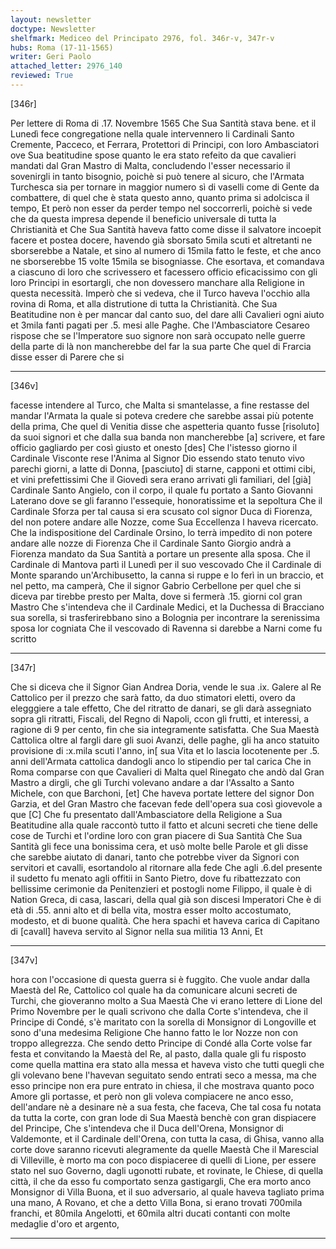 ```yaml
---
layout: newsletter
doctype: Newsletter
shelfmark: Mediceo del Principato 2976, fol. 346r-v, 347r-v
hubs: Roma (17-11-1565)
writer: Geri Paolo
attached_letter: 2976_140
reviewed: True
---
```


[346r]


Per lettere di Roma di .17. Novembre 1565
Che Sua Santità stava bene. et il Lunedì fece congregatione nella quale
intervennero li Cardinali Santo Cremente, Pacceco, et Ferrara, Protettori di
Principi, con loro Ambasciatori ove Sua beatitudine spose quanto le era stato refeito
da que cavalieri mandati dal Gran Mastro di Malta, concludendo
l'esser necessario il sovenirgli in tanto bisognio, poichè si può
tenere al sicuro, che l'Armata Turchesca sia per tornare in
maggior numero sì di vaselli come di Gente da combattere, di quel
che è stata questo anno, quanto prima si adolcisca il tempo,
Et però non esser da perder tempo nel soccorrerli, poichè si
vede che da questa impresa depende il beneficio universale
di tutta la Christianità et
Che Sua Santità haveva fatto come disse il salvatore incoepit facere
et postea docere, havendo già sborsato 5mila scuti et altretanti
ne sborserebbe a Natale, et sino al numero di 15mila fatto le feste,
et che anco ne sborserebbe 15 volte 15mila se bisogniasse.
Che esortava, et comandava a ciascuno di loro che scrivessero
et facessero officio eficacissimo con gli loro Principi in
esortargli, che non dovessero manchare alla Religione
in questa necessità. Imperò che si vedeva, che il Turco
haveva l'occhio alla rovina di Roma, et alla
distrutione di tutta la Christianità.
Che Sua Beatitudine non è per mancar dal canto suo, del dare alli
Cavalieri ogni aiuto et  3mila fanti pagati per .5. mesi alle Paghe.
Che l'Ambasciatore Cesareo rispose che se l'Imperatore suo signore non
sarà occupato nelle guerre della parte di là non
mancherebbe del far la sua parte
Che quel di Frarcia disse esser di Parere che si

---

[346v]


facesse intendere al Turco, che Malta si smantelasse, a fine
restasse del mandar l'Armata la quale si poteva credere
che sarebbe assai più potente della prima,
Che quel di Venitia disse che aspetteria quanto fusse [risoluto]
da suoi signori et che dalla sua banda non mancherebbe [a]
scrivere, et fare officio gagliardo per così giusto et onesto [des]
Che l'istesso giorno il Cardinale Visconte rese l'Anima al Signor Dio essendo
stato tenuto vivo parechi giorni, a latte di Donna, [pasciuto]
di starne, capponi et ottimi cibi, et vini prefettissimi
Che il Giovedì sera erano arrivati gli familiari, del [già]
Cardinale Santo Angielo, con il corpo, il quale fu portato a Santo Giovanni Laterano
dove se gli faranno l'essequie, honoratissime et la sepoltura
Che il Cardinale Sforza per tal causa si era scusato col signor Duca
di Fiorenza, del non potere andare alle Nozze, come Sua Eccellenza
l haveva ricercato.
Che la indispositione del Cardinale Orsino, lo terrà impedito di non
potere andare alle nozze di Fiorenza
Che il Cardinale Santo Giorgio andrà a Fiorenza mandato da
Sua Santità a portare un presente alla sposa.
Che il Cardinale di Mantova partì il Lunedì per il suo vescovado
Che il Cardinale di Monte sparando un'Archibusetto, la canna
si ruppe e lo ferì in un braccio, et nel petto, ma camperà,
Che il signor Gabrio Cerbellone per quel che si diceva par
tirebbe presto per Malta, dove si fermerà .15. giorni col gran Mastro
Che s'intendeva che il Cardinale Medici, et la Duchessa di Bracciano
sua sorella, si trasferirebbano sino a Bolognia per incontrare
la serenissima sposa lor cogniata
Che il vescovado di Ravenna si darebbe a Narni come fu scritto

---

[347r]


Che si diceva che il Signor Gian Andrea Doria, vende le sua .ix.
Galere al Re Cattolico per il prezzo che sarà fatto, da duo stimatori
eletti, overo da elegggiere a tale effetto,
Che del ritratto de danari, se gli darà assegniato sopra gli
ritratti, Fiscali, del Regno di Napoli, ccon gli frutti, et interessi, a
ragione di 9 per cento, fin che sia integramente satisfatta.
Che Sua Maestà Cattolica oltre al fargli dare gli suoi Avanzi, delle
paghe, gli ha anco statuito provisione di :x.mila scuti l'anno, in[
sua Vita et lo lascia locotenente per .5. anni dell'Armata cattolica
dandogli anco lo stipendio per tal carica
Che in Roma comparse con que Cavalieri di Malta quel Rinegato
che andò dal Gran Mastro a dirgli, che gli Turchi volevano
andare a dar l'Assalto a Santo Michele, con que Barchoni, [et]
Che haveva portate lettere del signor Don Garzia, et del Gran
Mastro che facevan fede dell'opera sua così giovevole a que [C]
Che fu presentato dall'Ambasciatore della Religione a Sua Beatitudine alla quale
raccontò tutto il fatto et alcuni secreti che tiene delle cose de Turchi
et l'ordine loro con gran piacere di Sua Santità
Che Sua Santità gli fece una bonissima cera, et usò molte belle Parole
et gli disse che sarebbe aiutato di danari, tanto che potrebbe
viver da Signori con servitori et cavalli, esortandolo al ritornare alla fede
Che agli .6.del presente il sudetto fu menato agli offitii in Santo Pietro,
dove fu ribattezzato con bellissime cerimonie da Penitenzieri et postogli
nome Filippo, il quale è di Nation Greca, di casa, Iascari, della
qual già son discesi Imperatori
Che è di età di .55. anni alto et di bella vita, mostra
esser molto accostumato, modesto, et di buone qualità.
Che hera spachi et haveva carica di Capitano di [cavall]
haveva servito al Signor nella sua militia 13 Anni, Et

---

[347v]


hora con l'occasione di questa guerra si è fuggito.
Che vuole andar dalla Maestà del Re, Cattolico col quale ha da comunicare
alcuni secreti de Turchi, che gioveranno molto a Sua Maestà
Che vi erano lettere di Lione del Primo Novembre per le quali scrivono
che dalla Corte s'intendeva, che il Principe di Condé, s'è maritato
con la sorella di Monsignor di Longoville et sono d'una medesima Religione
Che hanno fatto le lor Nozze non con troppo allegrezza.
Che sendo detto Principe di Condé alla Corte volse far festa
et convitando la Maestà del Re, al pasto, dalla quale gli fu risposto
come quella mattina era stato alla messa et haveva visto
che tutti quegli che gli volevano bene l'havevan seguitato
sendo entrati seco a messa, ma che esso principe non era pure
entrato in chiesa, il che mostrava quanto poco Amore
gli portasse, et però non gli voleva compiacere ne anco
esso, dell'andare nè a desinare nè a sua festa, che faceva,
Che tal cosa fu notata da tutta la corte, con gran lode di Sua Maestà
benchè con gran dispiacere del Principe,
Che s'intendeva che il Duca dell'Orena, Monsignor di Valdemonte,
et il Cardinale dell'Orena, con tutta la casa, di Ghisa, vanno alla
corte dove saranno ricevuti alegramente da quelle Maestà
Che il Marescial di Villeville, è morto ma con poco dispiaceree
di quelli di Lione, per essere stato nel suo Governo, dagli
ugonotti rubate, et rovinate, le Chiese, di quella città,
il che da esso fu comportato senza gastigargli,
Che era morto anco Monsignor di Villa Buona, et il suo
adversario, al quale haveva tagliato prima una mano,
A Rovano, et che a detto Villa Bona, si erano trovati
700mila franchi, et 80mila Angelotti, et 60mila altri ducati contanti
con molte medaglie d'oro et argento,

---

